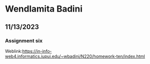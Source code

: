 # Wendlamita Badini

## 11/13/2023

### Assignment six

Weblink:https://in-info-web4.informatics.iupui.edu/~wbadini/N220/homework-ten/index.html
